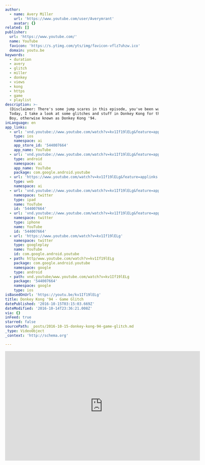 ```yaml
---
author:
  - name: Avery Miller
    url: 'https://www.youtube.com/user/Averymrant'
    avatar: {}
related: []
publisher:
  url: 'https://www.youtube.com/'
  name: YouTube
  favicon: 'https://s.ytimg.com/yts/img/favicon-vflz7uhzw.ico'
  domain: youtu.be
keywords:
  - duration
  - avery
  - glitch
  - miller
  - donkey
  - views
  - kong
  - https
  - game
  - playlist
description: >-
  (Disclaimer: There's some jump scares in this episode, you've been warned!)
  Today, I take a look at some glitches and stuff in Donkey Kong for the Game
  Boy, otherwise known as Donkey Kong '94.
inLanguage: en
app_links:
  - url: 'vnd.youtube://www.youtube.com/watch?v=kv1If19lELg&feature=applinks'
    type: ios
    namespace: ai
    app_store_id: '544007664'
    app_name: YouTube
  - url: 'vnd.youtube://www.youtube.com/watch?v=kv1If19lELg&feature=applinks'
    type: android
    namespace: ai
    app_name: YouTube
    package: com.google.android.youtube
  - url: 'https://www.youtube.com/watch?v=kv1If19lELg&feature=applinks'
    type: web
    namespace: ai
  - url: 'vnd.youtube://www.youtube.com/watch?v=kv1If19lELg&feature=applinks'
    namespace: twitter
    type: ipad
    name: YouTube
    id: '544007664'
  - url: 'vnd.youtube://www.youtube.com/watch?v=kv1If19lELg&feature=applinks'
    namespace: twitter
    type: iphone
    name: YouTube
    id: '544007664'
  - url: 'https://www.youtube.com/watch?v=kv1If19lELg'
    namespace: twitter
    type: googleplay
    name: YouTube
    id: com.google.android.youtube
  - path: http/www.youtube.com/watch?v=kv1If19lELg
    package: com.google.android.youtube
    namespace: google
    type: android
  - path: vnd.youtube/www.youtube.com/watch?v=kv1If19lELg
    package: '544007664'
    namespace: google
    type: ios
isBasedOnUrl: 'https://youtu.be/kv1If19lELg'
title: Donkey Kong '94 - Game Glitch
datePublished: '2016-10-15T03:15:03.669Z'
dateModified: '2016-10-14T23:36:21.008Z'
via: {}
inFeed: true
starred: false
sourcePath: _posts/2016-10-15-donkey-kong-94-game-glitch.md
_type: VideoObject
_context: 'http://schema.org'

---
```

<iframe src="https://cdn.embedly.com/widgets/media.html?src=https%3A%2F%2Fwww.youtube.com%2Fembed%2Fkv1If19lELg%3Ffeature%3Doembed&amp;url=http%3A%2F%2Fwww.youtube.com%2Fwatch%3Fv%3Dkv1If19lELg&amp;image=https%3A%2F%2Fi.ytimg.com%2Fvi%2Fkv1If19lELg%2Fhqdefault.jpg&amp;key=b7d04c9b404c499eba89ee7072e1c4f7&amp;type=text%2Fhtml&amp;schema=youtube" width="640" height="360" scrolling="no" frameborder="0" allowfullscreen="" style=""></iframe>